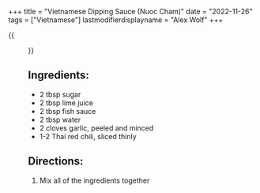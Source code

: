 +++
title = "Vietnamese Dipping Sauce (Nuoc Cham)"
date = "2022-11-26"
tags = ["Vietnamese"]
lastmodifierdisplayname = "Alex Wolf"
+++

{{<figure src="/images/dippingsauce1-640x890.jpg">}}

## Ingredients:

* 2 tbsp sugar
* 2 tbsp lime juice
* 2 tbsp fish sauce
* 2 tbsp water
* 2 cloves garlic, peeled and minced
* 1-2 Thai red chili, sliced thinly

## Directions:

1. Mix all of the ingredients together